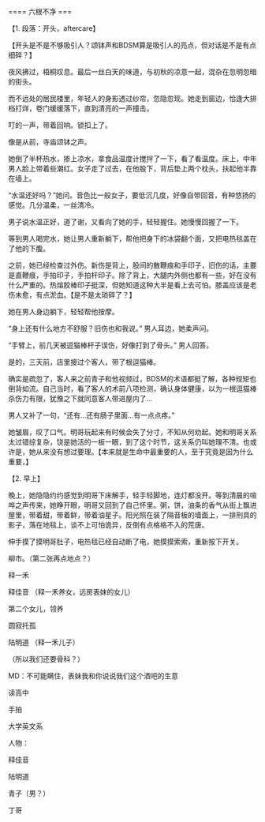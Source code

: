 


==== 六根不净  ===


【1. 段落：开头，aftercare】

【开头是不是不够吸引人？颂钵声和BDSM算是吸引人的亮点，但对话是不是有点细碎？】

夜风拂过，梧桐叹息。最后一丝白天的味道，与初秋的凉意一起，混杂在忽明忽暗的街头。

而不远处的居民楼里，年轻人的身影透过纱帘，忽隐忽现。她走到窗边，恰逢大排档打烊，卷门缓缓落下，直到清亮的一声撞击。

叮的一声，带着回响。锁扣上了。

像是从前，寺庙颂钵之声。

她倒了半杯热水，掺上凉水，拿食品温度计搅拌了一下，看了看温度。床上，中年男人脸上带着些潮红。女子走了过去，在他股下，背后垫上两个枕头，扶起他半靠在墙上。

“水温还好吗？”她问。音色比一般女子，要低沉几度，好像自带回音，有种悠扬的感觉。几分温柔，一丝清冷。

男子说水温正好，道了谢，又看向了她的手，轻轻握住。她慢慢回握了一下。

等到男人喝完水，她让男人重新躺下，帮他把身下的冰袋翻个面，又把电热毯盖在了他的下腹。

之前，她已经检查过外伤。新伤是背上，股间的散鞭痕和手印子，旧伤的话，主要是直鞭痕，手拍印子，手拍杆印子。除了背上，大腿内外侧也都有一些，好在没有什么严重的。热熔胶棒印子挺深，但她知道这种大半是看上去可怕。膝盖应该是老伤未愈，有点淤血。【是不是太琐碎了？】

她在男人身边躺下，轻轻帮他按摩。

“身上还有什么地方不舒服？旧伤也和我说。” 男人耳边，她柔声问。

“手臂上，前几天被逗猫棒杆子误伤，好像打到了骨头。” 男人回答。

是的，三天前，店里接过个客人，带了根逗猫棒。

确实是疏忽了，客人来之前青子和他视频过，BDSM的术语都挺了解，各种规矩也倒背如流。自己当时，看了客人的术前八项检测，确认身体健康，以为一根逗猫棒杀伤力有限，犹豫之下就同意客人带进屋内了…

男人又补了一句，“还有...还有肠子里面…有一点点疼。”

她皱眉，叹了口气。明哥玩起来有时候会失了分寸，不知从何劝起。她和明哥关系太过错综复杂，饶是她活的一板一眼，到了这个时节，这关系仍叫她理不清。也或许是，她从来没有想过要理。【本来就是生命中最重要的人，至于究竟是因为什么重要，】

【2. 早上】

晚上，她隐隐约约感觉到明哥下床解手，轻手轻脚地，连灯都没开。等到清晨的喧哗之声传来，她睁开眼，明哥又回到了自己怀里。粥，饼，油条的香气从街上飘进屋里，带着甜，带着鲜，带着油星子。阳光照在装了隔音板的墙面上，一排刑具的影子，落在地毯上，谈不上可怕诡异，反倒有点格格不入的荒唐。

伸手摸了摸明哥肚子，电热毯已经自动断了电，她摸摸索索，重新按下开关。

柳市。（第二张再点地点？）

释一禾

释佳音 （释一禾养女，远房表妹的女儿）

第二个女儿，领养

圆寂托孤

陆明道 （释一禾儿子）

（所以我们还要骨科？）

MD：不可能瞒住，表妹我和你说说我们这个酒吧的生意

读高中

手拍

大学英文系

人物：

释佳音

陆明道

青子（男？）

丁哥